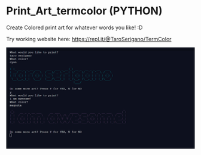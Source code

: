 # Print_Art_termcolor (PYTHON)

Create Colored print art for whatever words you like! :D 

Try working website here: https://repl.it/@TaroSerigano/TermColor


![alt text](https://github.com/taroserigano/Print_Art_termcolor/blob/main/termcolor.png)
